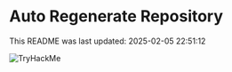 # Auto Regenerate Repository

This README was last updated: 2025-02-05 22:51:12

 ![TryHackMe](https://tryhackme.com/badge/533634)
